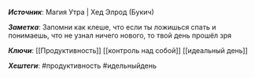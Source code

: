 ***Источник***: Магия Утра | Хед Элрод (Букич)

***Заметка***: Запомни как клеше, что если ты ложишься спать и понимаешь, что не узнал ничего нового, то твой день прошёл зря

***Ключи***: [[Продуктивность]] [[контроль над собой]] [[идеальный день]] 

***Хештеги***: #продуктивность #идельныйдень
